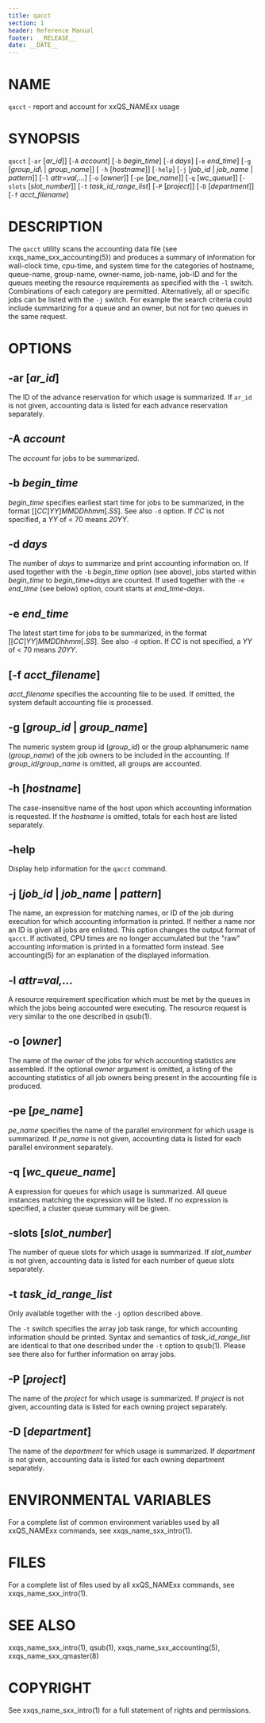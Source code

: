 ```yaml
---
title: qacct
section: 1
header: Reference Manual
footer: __RELEASE__
date: __DATE__
---
```


# NAME

`qacct` - report and account for xxQS_NAMExx usage

# SYNOPSIS

`qacct` \[`-ar` \[*ar_id*\]\] \[`-A` *account*\] \[`-b` *begin_time*\] \[`-d` *days*\] \[`-e` *end_time*\] 
\[`-g` \[*group_id*\ | *group_name*\]\] \[ `-h` \[*hostname*\]\] \[`-help`\] 
\[`-j` \[*job_id* | *job_name* | *pattern*\]\] \[`-l` *attr*=*val*,...\] \[`-o` \[*owner*\]\]
\[`-pe` \[*pe_name*\]\] \[`-q` \[*wc_queue*\]\] \[`-slots` \[*slot_number*\]\] \[`-t` *task_id_range_list*\] 
\[`-P` \[*project*\]\] \[`-D` \[*department*\]\] \[`-f` *acct_filename*\]

# DESCRIPTION

The `qacct` utility scans the accounting data file (see xxqs_name_sxx_accounting(5)) and produces a summary of 
information for wall-clock time, cpu-time, and system time for the categories of hostname, queue-name, group-name, 
owner-name, job-name, job-ID and for the queues meeting the resource requirements as specified with the `-l` switch.
Combinations of each category are permitted. Alternatively, all or specific jobs can be listed with the `-j` switch. 
For example the search criteria could include summarizing for a queue and an owner, but not for two queues in the same 
request.

# OPTIONS

## -ar \[*ar_id*\]
The ID of the advance reservation for which usage is summarized. If `ar_id` is not given, accounting data is listed 
for each advance reservation separately.

## -A *account*  
The *account* for jobs to be summarized.

## -b *begin_time*  
*begin_time* specifies earliest start time for jobs to be summarized, in the format 
\[\[*CC*\]*YY*\]*MMDDhhmm*\[.*SS*\]. See also `-d` option. If *CC* is not specified, a *YY* of \< 70 means *20YY*.

## -d *days*  
The number of *days* to summarize and print accounting information on. If used together with the `-b` *begin_time* 
option (see above), jobs started within *begin_time* to *begin_time*+*days* are counted. If used together with 
the `-e` *end_time* (see below) option, count starts at
*end_time*-*days*.

## -e *end_time*  
The latest start time for jobs to be summarized, in the format \[\[*CC*\]*YY*\]*MMDDhhmm*\[.*SS*\]. 
See also `-d` option. If *CC* is not specified, a *YY* of \< 70 means *20YY*.

## \[-f *acct_filename*\]  
*acct_filename* specifies the accounting file to be used. If omitted, the system default accounting file is processed.

## -g \[*group_id* | *group_name*\]  
The numeric system group id (*group_id*) or the group alphanumeric name (*group_name*) of the job owners to be included 
in the accounting. If *group_id*/*group_name* is omitted, all groups are accounted.

## -h \[*hostname*\]  
The case-insensitive name of the host upon which accounting information is requested. If the *hostname* is omitted, 
totals for each host are listed separately.

## -help  
Display help information for the `qacct` command.

## -j \[*job_id* | *job_name* | *pattern*\]  
The name, an expression for matching names, or ID of the job during execution for which accounting information is 
printed. If neither a name nor an ID is given all jobs are enlisted. This option changes the output format of 
`qacct`. If activated, CPU times are no longer accumulated but the "raw" accounting information is printed in a 
formatted form instead. See accounting(5) for an explanation of the displayed information.

## -l *attr=val,...*  
A resource requirement specification which must be met by the queues in which the jobs being accounted were 
executing. The resource request is very similar to the one described in qsub(1).

## -o \[*owner*\]  
The name of the *owner* of the jobs for which accounting statistics are assembled. If the optional *owner* argument 
is omitted, a listing of the accounting statistics of all job owners being present in the accounting file is produced.

## -pe \[*pe_name*\]  
*pe_name* specifies the name of the parallel environment for which usage is summarized. If *pe_name* is not given, 
accounting data is listed for each parallel environment separately.

## -q \[*wc_queue_name*\]  
A expression for queues for which usage is summarized. All queue instances matching the expression will be listed. 
If no expression is specified, a cluster queue summary will be given.

## -slots \[*slot_number*\]  
The number of queue slots for which usage is summarized. If
*slot_number* is not given, accounting data is listed for each number
of queue slots separately.

## -t *task_id_range_list* 
Only available together with the `-j` option described above. 

The `-t` switch specifies the array job task range, for which accounting information should be printed. Syntax and 
semantics of *task_id_range_list* are identical to that one described under the `-t` option to qsub(1). 
Please see there also for further information on array jobs.

## -P \[*project*\]  
The name of the *project* for which usage is summarized. If *project* is not given, accounting data is listed for 
each owning project separately.

## -D \[*department*\]  
The name of the *department* for which usage is summarized. If *department* is not given, accounting data is listed 
for each owning department separately.

# ENVIRONMENTAL VARIABLES

For a complete list of common environment variables used by all xxQS_NAMExx commands, see xxqs_name_sxx_intro(1).

# FILES

For a complete list of files used by all xxQS_NAMExx commands, see xxqs_name_sxx_intro(1).

# SEE ALSO

xxqs_name_sxx_intro(1), qsub(1), xxqs_name_sxx_accounting(5), xxqs_name_sxx_qmaster(8)

# COPYRIGHT

See xxqs_name_sxx_intro(1) for a full statement of rights and permissions.
